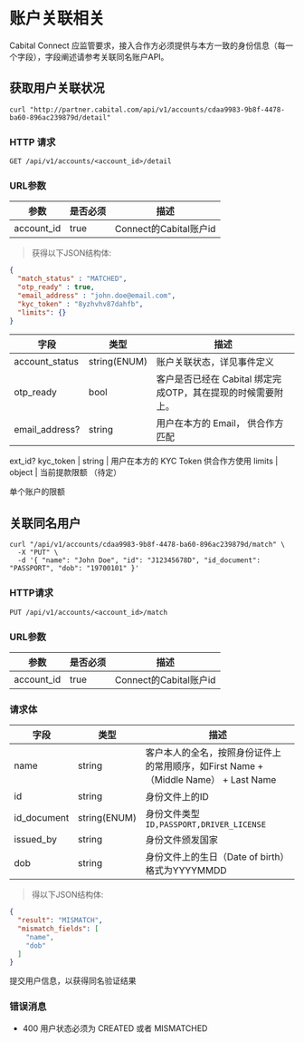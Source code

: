 # 账户关联相关

Cabital Connect 应监管要求，接入合作方必须提供与本方一致的身份信息（每一个字段），字段阐述请参考关联同名账户API。

## 获取用户关联状况


```shell
curl "http://partner.cabital.com/api/v1/accounts/cdaa9983-9b8f-4478-ba60-896ac239879d/detail"
```

### HTTP 请求

`GET /api/v1/accounts/<account_id>/detail`

### URL参数

参数 | 是否必须 | 描述
--------- | ------- | -----------
account_id | true | Connect的Cabital账户id

> 获得以下JSON结构体:

```json
{
  "match_status" : "MATCHED",
  "otp_ready" : true,
  "email_address" : "john.doe@email.com",
  "kyc_token" : "8yzhvhv87dahfb",
  "limits": {}
}
```


字段 | 类型 | 描述
--------- | ------- | ---------------
account_status | string(ENUM) | 账户关联状态，详见事件定义
otp_ready | bool | 客户是否已经在 Cabital 绑定完成OTP，其在提现的时候需要附上。
email_address? | string | 用户在本方的 Email， 供合作方匹配
ext_id?
kyc_token | string | 用户在本方的 KYC Token 供合作方使用
limits | object | 当前提款限额 （待定）


<aside class="success">
单个账户的限额
</aside>

## 关联同名用户

```shell
curl "/api/v1/accounts/cdaa9983-9b8f-4478-ba60-896ac239879d/match" \
  -X "PUT" \
  -d '{ "name": "John Doe", "id": "J12345678D", "id_document": "PASSPORT", "dob": "19700101" }' 
```



### HTTP请求

`PUT /api/v1/accounts/<account_id>/match`

### URL参数

参数 | 是否必须 | 描述
--------- | ------- | -----------
account_id | true | Connect的Cabital账户id

### 请求体

字段 | 类型 | 描述
--------- | ------- | ---------------
name | string | 客户本人的全名，按照身份证件上的常用顺序，如First Name +（Middle Name） + Last Name
id | string | 身份文件上的ID
id_document | string(ENUM) | 身份文件类型 `ID,PASSPORT,DRIVER_LICENSE`
issued_by | string | 身份文件颁发国家
dob | string | 身份文件上的生日（Date of birth）格式为YYYYMMDD

<!-- issued_by | string | 身份文件颁发国家 -->

> 得以下JSON结构体:

```json
{
  "result": "MISMATCH",
  "mismatch_fields": [
    "name",
    "dob"
  ]
}
```

提交用户信息，以获得同名验证结果

### 错误消息

- 400 用户状态必须为 CREATED 或者 MISMATCHED
